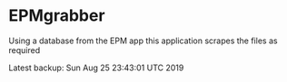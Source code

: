 # EPMgrabber
Using a database from the EPM app this application scrapes the files as required


Latest backup: Sun Aug 25 23:43:01 UTC 2019
